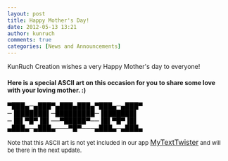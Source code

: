 ```yaml
---
layout: post
title: Happy Mother's Day!
date: 2012-05-13 13:21
author: kunruch
comments: true
categories: [News and Announcements]
---
```

KunRuch Creation wishes a very Happy Mother's day to everyone!
<h4>Here is a special ASCII art on this occasion for you to share some love with your loving mother. :)</h4>

<p>
<span style="color: #000000">▀███▄─▄███▀▄███▄███▄▀███▄─▄███▀</span><br/>
<span style="color: #000000"> ─▐███████▌─█████████─▐███████▌</span><br/>
<span style="color: #000000"> ─▐█▌▀█▀▐█▌──▀█████▀──▐█▌▀█▀▐█▌</span><br/>
<span style="color: #000000"> ▄███▄─▄███▄───▀█▀───▄███▄─▄███▄</span>
</p>

<span style="font-size: xx-small"><!--more--><span style="font-size: small">Note that this ASCII art is not yet included in our app </span></span><span style="font-size: small"><span style="font-size: medium"><a title="MYTEXTTWISTER" href="http://kunruchcreations.com/mytexttwister/" target="_blank">MyTextTwister</a></span> and will be there in the next update. </span>
